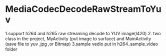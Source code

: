 # MediaCodecDecodeRawStreamToYuv

1.support h264 and h265 raw streaming decode to YUV image(I420)
2. two class in the project, MyActivity (put image to surface) and MainActivity (save file to yuv ,jpg ,or Bitmap)
3.sample vedio put in h264_sample_video folder
